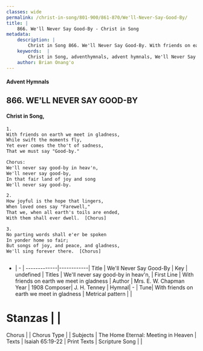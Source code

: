 ```yaml
---
classes: wide
permalink: /christ-in-song/801-900/861-870/We'll-Never-Say-Good-By/
title: |
    866. We'll Never Say Good-By - Christ in Song
metadata:
    description: |
        Christ in Song 866. We'll Never Say Good-By. With friends on earth we meet in gladness, While swift the moments fly, Yet ever comes the tho't of sadness, That we must say "Good-by." Chorus: We'll never say good-by in heav'n, We'll never say good-by, In that fair land of joy and song We'll never say good-by.
    keywords:  |
        Christ in Song, adventhymnals, advent hymnals, We'll Never Say Good-By, With friends on earth we meet in gladness. We'll never say good-by in heav'n,
    author: Brian Onang'o
---
```


#### Advent Hymnals
## 866. WE'LL NEVER SAY GOOD-BY
####  Christ in Song,

```txt
1.
With friends on earth we meet in gladness,
While swift the moments fly,
Yet ever comes the tho't of sadness,
That we must say "Good-by."

Chorus:
We'll never say good-by in heav'n,
We'll never say good-by,
In that fair land of joy and song
We'll never say good-by.

2.
How joyful is the hope that lingers,
When loved ones say "Farewell,"
That we, when all earth's toils are ended,
With them shall ever dwell.  [Chorus]

3.
No parting words shall e'er be spoken
In yonder home so fair;
But songs of joy, and peace, and gladness,
We'll sing forever there.  [Chorus]



```

- |   -  |
-------------|------------|
Title | We'll Never Say Good-By |
Key | undefined |
Titles | We'll never say good-by in heav'n, |
First Line | With friends on earth we meet in gladness |
Author | Mrs. E. W. Chapman
Year | 1908
Composer| J. H. Tenney |
Hymnal|  - |
Tune| With friends on earth we meet in gladness |
Metrical pattern | |
# Stanzas |  |
Chorus |  |
Chorus Type |  |
Subjects | The Home Eternal: Meeting in Heaven |
Texts | Isaiah 65:19-22 |
Print Texts | 
Scripture Song |  |
    
